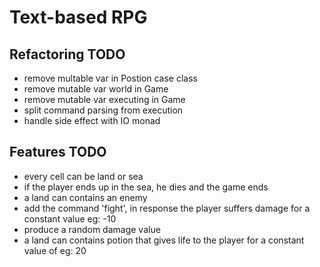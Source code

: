 # Text-based RPG

## Refactoring TODO
- remove multable var in Postion case class
- remove mutable var world in Game
- remove mutable var executing in Game
- split command parsing from execution
- handle side effect with IO monad

## Features TODO
- every cell can be land or sea
- if the player ends up in the sea, he dies and the game ends
- a land can contains an enemy
- add the command 'fight', in response the player suffers damage for a constant value eg: -10
- produce a random damage value
- a land can contains potion that gives life to the player for a constant value of eg: 20